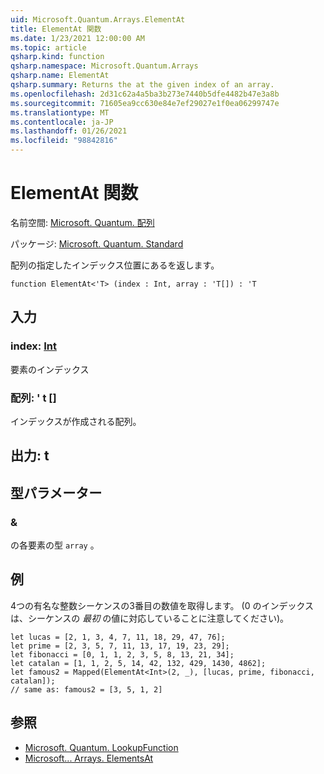 ```yaml
---
uid: Microsoft.Quantum.Arrays.ElementAt
title: ElementAt 関数
ms.date: 1/23/2021 12:00:00 AM
ms.topic: article
qsharp.kind: function
qsharp.namespace: Microsoft.Quantum.Arrays
qsharp.name: ElementAt
qsharp.summary: Returns the at the given index of an array.
ms.openlocfilehash: 2d31c62a4a5ba3b273e7440b5dfe4482b47e3a8b
ms.sourcegitcommit: 71605ea9cc630e84e7ef29027e1f0ea06299747e
ms.translationtype: MT
ms.contentlocale: ja-JP
ms.lasthandoff: 01/26/2021
ms.locfileid: "98842816"
---
```

# <a name="elementat-function"></a>ElementAt 関数

名前空間: [Microsoft. Quantum. 配列](xref:Microsoft.Quantum.Arrays)

パッケージ: [Microsoft. Quantum. Standard](https://nuget.org/packages/Microsoft.Quantum.Standard)


配列の指定したインデックス位置にあるを返します。

```qsharp
function ElementAt<'T> (index : Int, array : 'T[]) : 'T
```


## <a name="input"></a>入力

### <a name="index--int"></a>index: [Int](xref:microsoft.quantum.lang-ref.int)

要素のインデックス


### <a name="array--t"></a>配列: ' t []

インデックスが作成される配列。



## <a name="output--t"></a>出力: t



## <a name="type-parameters"></a>型パラメーター

### <a name="t"></a>&

の各要素の型 `array` 。

## <a name="example"></a>例

4つの有名な整数シーケンスの3番目の数値を取得します。 (0 のインデックスは、シーケンスの _最初_ の値に対応していることに注意してください)。

```qsharp
let lucas = [2, 1, 3, 4, 7, 11, 18, 29, 47, 76];
let prime = [2, 3, 5, 7, 11, 13, 17, 19, 23, 29];
let fibonacci = [0, 1, 1, 2, 3, 5, 8, 13, 21, 34];
let catalan = [1, 1, 2, 5, 14, 42, 132, 429, 1430, 4862];
let famous2 = Mapped(ElementAt<Int>(2, _), [lucas, prime, fibonacci, catalan]);
// same as: famous2 = [3, 5, 1, 2]
```

## <a name="see-also"></a>参照

- [Microsoft. Quantum. LookupFunction](xref:Microsoft.Quantum.Arrays.LookupFunction)
- [Microsoft... Arrays. ElementsAt](xref:Microsoft.Quantum.Arrays.ElementsAt)